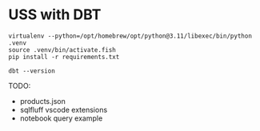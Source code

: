 # USS with DBT

```
virtualenv --python=/opt/homebrew/opt/python@3.11/libexec/bin/python .venv
source .venv/bin/activate.fish 
pip install -r requirements.txt

dbt --version
```

TODO:
- products.json
- sqlfluff vscode extensions
- notebook query example